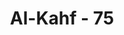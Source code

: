 ---
title: "Al-Kahf - 75"
no: 75
arabic_no: ٧٥
ayah: ۞ قَالَ اَلَمْ اَقُلْ لَّكَ اِنَّكَ لَنْ تَسْتَطِيْعَ مَعِيَ صَبْرًا 
translation: "Dia berkata, “Bukankah sudah kukatakan kepadamu, bahwa engkau tidak akan mampu sabar bersamaku?”"
tafsir: "Dalam ayat ini dijelaskan bagaimana Khidir mengingkari pertanyaan Musa, seraya berkata kepada Musa as, \"Bukankah sudah kukatakan kepadamu bahwa sesungguhnya kau tidak akan dapat sabar untuk mempelajari ilmu hakikat bersamaku.\" Memang sudah dua kali Musa membantah dan tidak menyetujui perbuatan Khidir, padahal Musa telah berjanji tidak akan mengadakan sangkalan apa-apa terhadap apa yang diperbuat oleh Nabi Khidir. Peringatan Khidir kepada Musa itu adalah peringatan yang terakhir."
---